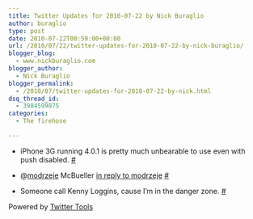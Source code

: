 ```yaml
---
title: Twitter Updates for 2010-07-22 by Nick Buraglio
author: buraglio
type: post
date: 2010-07-22T00:59:00+00:00
url: /2010/07/22/twitter-updates-for-2010-07-22-by-nick-buraglio/
blogger_blog:
  - www.nickburaglio.com
blogger_author:
  - Nick Buraglio
blogger_permalink:
  - /2010/07/twitter-updates-for-2010-07-22-by-nick.html
dsq_thread_id:
  - 3984599875
categories:
  - The firehose

---
```

</p> 

  * iPhone 3G running 4.0.1 is pretty much unbearable to use even with push disabled. [#][1] 


  * @[modrzeje][2] McBueller [in reply to modrzeje][3] [#][4] 


  * Someone call Kenny Loggins, cause I&#8217;m in the danger zone. [#][5] 
</ul> 



Powered by [Twitter Tools][6]

 [1]: http://twitter.com/buraglio/statuses/19118477073
 [2]: http://twitter.com/modrzeje
 [3]: http://twitter.com/modrzeje/statuses/19104769642
 [4]: http://twitter.com/buraglio/statuses/19118803272
 [5]: http://twitter.com/buraglio/statuses/19220693774
 [6]: http://alexking.org/projects/wordpress